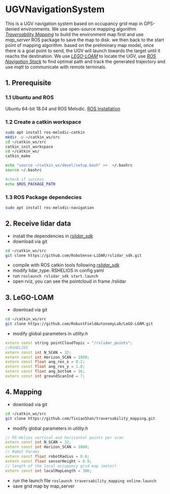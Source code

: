 # UGVNavigationSystem
This is a UGV navigation system based on occupancy grid map in GPS-denied environments. We use open-source mapping algorithm _[Traversability Mapping](https://github.com/TixiaoShan/traversability_mapping)_ to build the environment map first and use _map_server_ ROS package to save the map to disk. we then back to the start point of mapping algorithm. based on the preliminary map model, once there is a goal point to send, the UGV will launch towards the target until it reachs the destination. We use _[LEGO-LOAM](https://github.com/RobustFieldAutonomyLab/LeGO-LOAM)_ to locate the UGV, use _[ROS Navigation Stack](https://wiki.ros.org/navigation)_ to find optimal path and track the  generated trajectory and use _mqtt_ to communicate with remote terminals.

## 1. Prerequisite
### 1.1 Ubuntu and ROS
Ubuntu 64-bit 18.04 and ROS Melodic. [ROS Installation](http://wiki.ros.org/ROS/Installation)
### 1.2 Create a catkin workspace
```sh
sudo apt install ros-melodic-catkin
mkdir -p ~/catkin_ws/src
cd ~/catkin_ws/src
catkin_init_workspace
cd ~/catkin_ws/
catkin_make

echo "source ~/catkin_ws/devel/setup.bash" >>  ~/.bashrc
source ~/.bashrc

#check if success
echo $ROS_PACKAGE_PATH
```
### 1.3 ROS Package dependecies
```sh
sudo apt install ros-melodic-navigation
```
## 2. Receive lidar data
- install the dependencies in _[rslidar_sdk](https://github.com/RoboSense-LiDAR/rslidar_sdk)_
- download via git
```sh
cd ~/catkin_ws/src
git clone https://github.com/RoboSense-LiDAR/rslidar_sdk.git
```
- compile with ROS catkin tools following _[rslidar_sdk](https://github.com/RoboSense-LiDAR/rslidar_sdk)_
- modify lidar_type: RSHELIOS in config.yaml
- run
`roslaunch rslidar_sdk start.launch`
- open rviz, you can see the pointcloud in frame /rslidar

## 3. LeGO-LOAM
- download via git
```sh
cd ~/catkin_ws/src
git clone https://github.com/RobustFieldAutonomyLab/LeGO-LOAM.git
```
- modify global parameters in _utility.h_
```c++
extern const string pointCloudTopic = "/rslidar_points";
//RSHELIOS
extern const int N_SCAN = 32;
extern const int Horizon_SCAN = 1800;
extern const float ang_res_x = 0.2;
extern const float ang_res_y = 1.0;
extern const float ang_bottom = 16;
extern const int groundScanInd = 7;
```
## 4. Mapping
- download via git
```sh
cd ~/catkin_ws/src
git clone https://github.com/TixiaoShan/traversability_mapping.git
```
- modify global parameters in _utility.h_
```c++
// RS-Helios vertical and horizontal points per scan 
extern const int N_SCAN = 32;
extern const int Horizon_SCAN = 1800;
// Robot Params
extern const float robotRadius = 0.6;
extern const float sensorHeight = 0.9;
// length of the local occupancy grid map (meter)
extern const int localMapLength = 300; 
```
- run the launch file
`roslaunch traversability_mapping online.launch`
- save grid map by map_server

